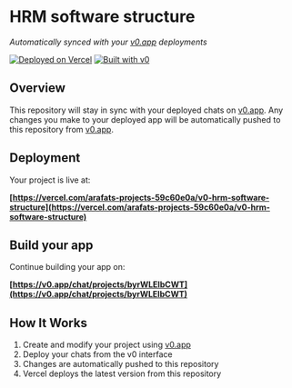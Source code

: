 # HRM software structure

*Automatically synced with your [v0.app](https://v0.app) deployments*

[![Deployed on Vercel](https://img.shields.io/badge/Deployed%20on-Vercel-black?style=for-the-badge&logo=vercel)](https://vercel.com/arafats-projects-59c60e0a/v0-hrm-software-structure)
[![Built with v0](https://img.shields.io/badge/Built%20with-v0.app-black?style=for-the-badge)](https://v0.app/chat/projects/byrWLEIbCWT)

## Overview

This repository will stay in sync with your deployed chats on [v0.app](https://v0.app).
Any changes you make to your deployed app will be automatically pushed to this repository from [v0.app](https://v0.app).

## Deployment

Your project is live at:

**[https://vercel.com/arafats-projects-59c60e0a/v0-hrm-software-structure](https://vercel.com/arafats-projects-59c60e0a/v0-hrm-software-structure)**

## Build your app

Continue building your app on:

**[https://v0.app/chat/projects/byrWLEIbCWT](https://v0.app/chat/projects/byrWLEIbCWT)**

## How It Works

1. Create and modify your project using [v0.app](https://v0.app)
2. Deploy your chats from the v0 interface
3. Changes are automatically pushed to this repository
4. Vercel deploys the latest version from this repository